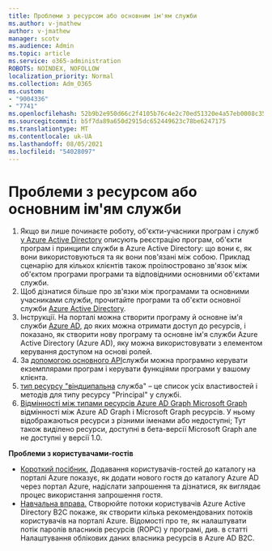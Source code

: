 ```yaml
---
title: Проблеми з ресурсом або основним ім'ям служби
ms.author: v-jmathew
author: v-jmathew
manager: scotv
ms.audience: Admin
ms.topic: article
ms.service: o365-administration
ROBOTS: NOINDEX, NOFOLLOW
localization_priority: Normal
ms.collection: Adm_O365
ms.custom:
- "9004336"
- "7741"
ms.openlocfilehash: 52b9b2e950d66c2f4105b76c4e2c70ed51320e4a57eb0008c353a9587fcc6510
ms.sourcegitcommit: b5f7da89a650d2915dc652449623c78be6247175
ms.translationtype: MT
ms.contentlocale: uk-UA
ms.lasthandoff: 08/05/2021
ms.locfileid: "54028097"
---
```

# <a name="issues-with-a-resource-or-service-principal"></a>Проблеми з ресурсом або основним ім'ям служби

1. Якщо ви лише починаєте роботу, об'єкти-учасники програм і служб [у Azure Active Directory](https://docs.microsoft.com/azure/active-directory/develop/app-objects-and-service-principals) описують реєстрацію програм, об'єкти програм і принципи служби в Azure Active Directory: що вони є, як вони використовуються та як вони пов'язані між собою. Приклад сценарію для кількох клієнтів також проілюстровано зв'язок між об'єктом програми програми та відповідними основними об'єктами служби.
2. Щоб дізнатися більше про зв'язки між програмами та основними учасниками служби, прочитайте програми та об'єкти основної служби [Azure Active Directory](https://docs.microsoft.com/azure/active-directory/develop/app-objects-and-service-principals).
3. Інструкції. На порталі можна створити програму й основне ім'я служби [Azure AD,](https://docs.microsoft.com/azure/active-directory/develop/howto-create-service-principal-portal) до яких можна отримати доступ до ресурсів, і показано, як створити нову програму та основне ім'я служби Azure Active Directory (Azure AD), яку можна використовувати з елементом керування доступом на основі ролей.
4. За [допомогою основного API](https://docs.microsoft.com/graph/api/resources/serviceprincipal)служби можна програмно керувати екземплярами програм і керувати функціями програми у вашому клієнта.
5. [тип ресурсу "віндципальна](https://docs.microsoft.com/graph/api/resources/serviceprincipal) служба" – це список усіх властивостей і методів для типу ресурсу "Principal" у службі.
6. [Відмінності між типами ресурсів Azure AD Graph Microsoft Graph](https://docs.microsoft.com/graph/migrate-azure-ad-graph-resource-differences) відмінності між Azure AD Graph і Microsoft Graph ресурсів. У ньому відображаються ресурси з різними іменами або недоступні; Тут також виділено ресурси, доступні в бета-версії Microsoft Graph але не доступні у версії 1.0.

**Проблеми з користувачами-гостів**

- [Короткий посібник.](https://docs.microsoft.com/azure/active-directory/external-identities/b2b-quickstart-add-guest-users-portal#prerequisites) Додавання користувачів-гостей до каталогу на порталі Azure показує, як додати нового гостя до каталогу Azure AD через портал Azure, надіслати запрошення та дізнатися, як виглядає процес використання запрошення гостя.
- [Навчальна вправа.](https://docs.microsoft.com/azure/active-directory-b2c/tutorial-create-user-flows) Створюйте потоки користувачів Azure Active Directory B2C покаже, як створити кілька рекомендованих потоків користувачів на порталі Azure. Відомості про те, як налаштувати потік паролів власників ресурсів (ROPC) у програмі, див. в статті Налаштування облікових даних власника ресурсів в Azure AD B2C.
